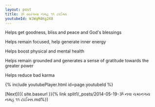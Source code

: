 ```yaml
---
layout: post
title: ૐ સારંગયા નમહ ૧૧ ટાઈમ્સ
youtubeId: WJWqM4Kg2X8
---
```

 
 
Helps get goodness, bliss and peace and God's blessings
 
Helps remain focused, help generate inner energy 
 
Helps boost physical and mental health 
 
Helps remain grounded and generates a sense of gratitude towards the greater power 
 
Helps reduce bad karma
 
 
 
 


{% include youtubePlayer.html id=page.youtubeId %}
 
[Next]({{ site.baseurl }}{% link  split1/_posts/2014-05-19-ૐ નવા ચક્રાનગય નમહ ૧૧ ટાઈમ્સ.md%})
 
